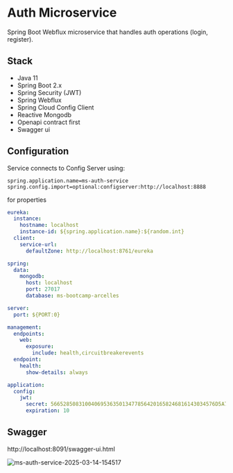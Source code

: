 # Auth Microservice

Spring Boot Webflux microservice that handles auth operations (login, register).

## Stack
- Java 11
- Spring Boot 2.x
- Spring Security (JWT)
- Spring Webflux
- Spring Cloud Config Client
- Reactive Mongodb
- Openapi contract first
- Swagger ui

## Configuration
Service connects to Config Server using:
```properties
spring.application.name=ms-auth-service
spring.config.import=optional:configserver:http://localhost:8888
```
for properties
```yaml
eureka:
  instance:
    hostname: localhost
    instance-id: ${spring.application.name}:${random.int}
  client:
    service-url:
      defaultZone: http://localhost:8761/eureka

spring:
  data:
    mongodb:
      host: localhost
      port: 27017
      database: ms-bootcamp-arcelles

server:
  port: ${PORT:0}

management:
  endpoints:
    web:
      exposure:
        include: health,circuitbreakerevents
  endpoint:
    health:
      show-details: always

application:
  config:
    jwt:
      secret: 56652850831004069536350134778564201658246816143034576D5A71347437
      expiration: 10
```

## Swagger
http://localhost:8091/swagger-ui.html

![ms-auth-service-2025-03-14-154517](https://github.com/user-attachments/assets/48907641-494d-45d9-abef-e29791e3d2ad)
